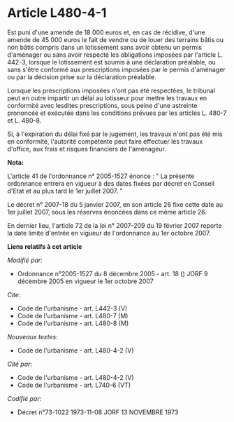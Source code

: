 # Article L480-4-1

Est puni d'une amende de 18 000 euros et, en cas de récidive, d'une amende de 45 000 euros le fait de vendre ou de louer des
terrains bâtis ou non bâtis compris dans un lotissement sans avoir obtenu un permis d'aménager ou sans avoir respecté les
obligations imposées par l'article L. 442-3, lorsque le lotissement est soumis à une déclaration préalable, ou sans s'être
conformé aux prescriptions imposées par le permis d'aménager ou par la décision prise sur la déclaration préalable.

Lorsque les prescriptions imposées n'ont pas été respectées, le tribunal peut en outre impartir un délai au lotisseur pour
mettre les travaux en conformité avec lesdites prescriptions, sous peine d'une astreinte prononcée et exécutée dans les
conditions prévues par les articles L. 480-7 et L. 480-8.

Si, à l'expiration du délai fixé par le jugement, les travaux n'ont pas été mis en conformité, l'autorité compétente peut
faire effectuer les travaux d'office, aux frais et risques financiers de l'aménageur.

**Nota:**

L'article 41 de l'ordonnance n° 2005-1527 énonce : " La présente ordonnance entrera en vigueur à des dates fixées par décret
en Conseil d'Etat et au plus tard le 1er juillet 2007. " 

Le décret n° 2007-18 du 5 janvier 2007, en son article 26 fixe cette date au 1er juillet 2007, sous les réserves énoncées
dans ce même article 26. 

En dernier lieu, l'article 72 de la loi n° 2007-209 du 19 février 2007 reporte la date limite d'entrée en vigueur de
l'ordonnance au 1er octobre 2007.

**Liens relatifs à cet article**

_Modifié par_:

  - Ordonnance n°2005-1527 du 8 décembre 2005 - art. 18 () JORF 9 décembre 2005 en vigueur le 1er octobre 2007

_Cite_:

  - Code de l'urbanisme - art. L442-3 (V)
  - Code de l'urbanisme - art. L480-7 (M)
  - Code de l'urbanisme - art. L480-8 (M)

_Nouveaux textes_:

  - Code de l'urbanisme - art. L480-4-2 (V)

_Cité par_:

  - Code de l'urbanisme - art. L480-4-2 (V)
  - Code de l'urbanisme - art. L740-6 (VT)

_Codifié par_:

  - Décret n°73-1022 1973-11-08 JORF 13 NOVEMBRE 1973
